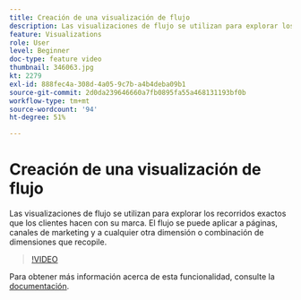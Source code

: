 ```yaml
---
title: Creación de una visualización de flujo
description: Las visualizaciones de flujo se utilizan para explorar los recorridos exactos que los clientes hacen con su marca. El flujo se puede aplicar a páginas, canales de marketing y a cualquier otra dimensión o combinación de dimensiones que recopile.
feature: Visualizations
role: User
level: Beginner
doc-type: feature video
thumbnail: 346063.jpg
kt: 2279
exl-id: 888fec4a-308d-4a05-9c7b-a4b4deba09b1
source-git-commit: 2d0da239646660a7fb0895fa55a468131193bf0b
workflow-type: tm+mt
source-wordcount: '94'
ht-degree: 51%

---
```


# Creación de una visualización de flujo

Las visualizaciones de flujo se utilizan para explorar los recorridos exactos que los clientes hacen con su marca. El flujo se puede aplicar a páginas, canales de marketing y a cualquier otra dimensión o combinación de dimensiones que recopile.

>[!VIDEO](https://video.tv.adobe.com/v/346063/?quality=12&learn=on)

Para obtener más información acerca de esta funcionalidad, consulte la [documentación](https://experienceleague.adobe.com/docs/analytics/analyze/analysis-workspace/visualizations/flow/flow.html?lang=es).